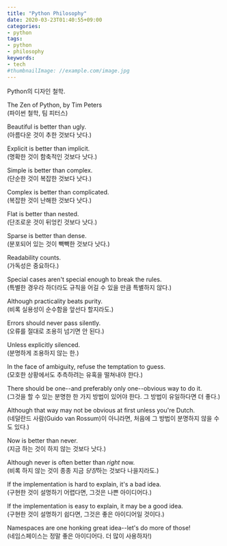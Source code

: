 ```yaml
---
title: "Python Philosophy"
date: 2020-03-23T01:40:55+09:00
categories:
- python
tags:
- python
- philosophy
keywords:
- tech
#thumbnailImage: //example.com/image.jpg
---
```

Python의 디자인 철학.

<!--more-->
The Zen of Python, by Tim Peters  
(파이썬 철학, 팀 피터스)  
  
Beautiful is better than ugly.  
(아름다운 것이 추한 것보다 낫다.)  
  
Explicit is better than implicit.  
(명확한 것이 함축적인 것보다 낫다.)  
  
Simple is better than complex.  
(단순한 것이 복잡한 것보다 낫다.)  
  
Complex is better than complicated.  
(복잡한 것이 난해한 것보다 낫다.)  
  
Flat is better than nested.  
(단조로운 것이 뒤엉킨 것보다 낫다.)  
  
Sparse is better than dense.  
(분포되어 있는 것이 빽빽한 것보다 낫다.)  
  
Readability counts.  
(가독성은 중요하다.)  
  
Special cases aren't special enough to break the rules.  
(특별한 경우라 하더라도 규칙을 어길 수 있을 만큼 특별하지 않다.)  
  
Although practicality beats purity.  
(비록 실용성이 순수함을 앞선다 할지라도.)  
  
Errors should never pass silently.  
(오류를 절대로 조용히 넘기면 안 된다.)  
  
Unless explicitly silenced.  
(분명하게 조용하지 않는 한.)  
  
In the face of ambiguity, refuse the temptation to guess.  
(모호한 상황에서도 추측하려는 유혹을 떨쳐내야 한다.)  
  
There should be one--and preferably only one--obvious way to do it.  
(그것을 할 수 있는 분명한 한 가지 방법이 있어야 한다. 그 방법이 유일하다면 더 좋다.)  
  
Although that way may not be obvious at first unless you're Dutch.  
(네덜란드 사람(Guido van Rossum)이 아니라면, 처음에 그 방법이 분명하지 않을 수도 있다.)  
  
Now is better than never.  
(지금 하는 것이 하지 않는 것보다 낫다.)  
  
Although never is often better than *right* now.  
(비록 하지 않는 것이 종종 지금 *당장*하는 것보다 나을지라도.)  
  
If the implementation is hard to explain, it's a bad idea.  
(구현한 것이 설명하기 어렵다면, 그것은 나쁜 아이디어다.)  
  
If the implementation is easy to explain, it may be a good idea.  
(구현한 것이 설명하기 쉽다면, 그것은 좋은 아이디어일 것이다.)  
  
Namespaces are one honking great idea--let's do more of those!  
(네임스페이스는 정말 좋은 아이디어다. 더 많이 사용하자!)  